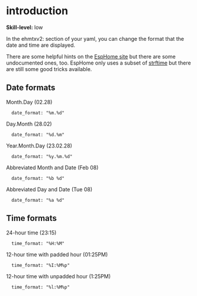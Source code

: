 # introduction

**Skill-level:** low

In the ehmtxv2: section of your yaml, you can change the format that the date and time are displayed.

There are some helpful hints on the [EspHome site](https://esphome.io/components/time/?highlight=strftime#strftime) but there are some undocumented ones, too. EspHome only uses a subset of [strftime](https://strftime.org/) but there are still some good tricks available.


## Date formats

Month.Day (02.28)
```
  date_format: "%m.%d"
```

Day.Month (28.02)
```
  date_format: "%d.%m"
```

Year.Month.Day (23.02.28)
```
  date_format: "%y.%m.%d"
```

Abbreviated Month and Date (Feb 08)
```
  date_format: "%b %d"
```

Abbreviated Day and Date (Tue 08)
```
  date_format: "%a %d"
```

## Time formats

24-hour time (23:15)
```
  time_format: "%H:%M"
```

12-hour time with padded hour (01:25PM)
```
  time_format: "%I:%M%p"
```

12-hour time with unpadded hour (1:25PM)

```
  time_format: "%l:%M%p"
```
